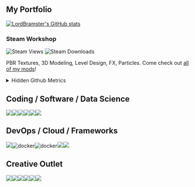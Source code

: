 ## My Portfolio 

[![LordBramster's GitHub stats](https://github-readme-stats.vercel.app/api?username=LordBramster&hide=prs&show_icons=true&theme=onedark)](https://github.com/anuraghazra/github-readme-stats)

### Steam Workshop
![Steam Views](https://img.shields.io/steam/views/484782972?label=My%20Workshop%20Views&style=flat-square)
![Steam Downloads](https://img.shields.io/steam/downloads/484782972?color=red&label=Downloads&style=flat-square)

PBR Textures, 3D Modeling, Level Design, FX, Particles. Come check out [all of my mods](https://steamcommunity.com/id/SirBrambley/myworkshopfiles/)!


<details><summary>Hidden Github Metrics</summary>

  ![metrics.lecoq.io](https://metrics.lecoq.io/LordBramster)
  
</details>

## Coding / Software / Data Science
<img src="https://img.icons8.com/color/2x/python.png"/><img src="https://img.icons8.com/color/2x/java-coffee-cup-logo.png"/><img src="https://img.icons8.com/external-tal-revivo-color-tal-revivo/2x/external-powershell-a-task-based-command-line-shell-and-scripting-language-logo-color-tal-revivo.png"/><img src="https://img.icons8.com/external-tal-revivo-color-tal-revivo/2x/external-neo4j-a-graph-database-management-system-developed-logo-color-tal-revivo.png"/><img src="https://img.icons8.com/color/2x/c-sharp-logo.png"/><img src="https://img.icons8.com/color-glass/2x/json.png"/>

## DevOps / Cloud / Frameworks
<img src="https://img.icons8.com/color/2x/amazon-web-services.png"/><img src="https://img.icons8.com/color/96/000000/docker.png" alt="docker"/><img src="https://img.icons8.com/color/2x/django.png" alt="docker"/><img src="https://img.icons8.com/color/2x/gitlab.png"/><img src="https://img.icons8.com/color/2x/git.png"/>

## Creative Outlet
<img src="https://img.icons8.com/color/2x/blender-3d.png"/><img src="https://img.icons8.com/color/2x/adobe-illustrator.png"/><img src="https://img.icons8.com/nolan/2x/substance-painter.png"/><img src="https://img.icons8.com/fluency/2x/steam.png"/><img src="https://img.icons8.com/color/2x/gimp.png"/><img src="https://img.icons8.com/color/2x/wordpress.png"/>


